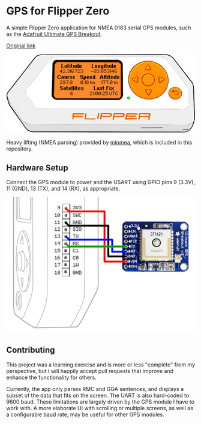 # GPS for Flipper Zero

A simple Flipper Zero application for NMEA 0183 serial GPS modules, such as the
[Adafruit Ultimate GPS Breakout].

[Original link](https://github.com/ezod/flipperzero-gps)

![ui](ui.png)

Heavy lifting (NMEA parsing) provided by [minmea], which is included in this
repository.

## Hardware Setup

Connect the GPS module to power and the USART using GPIO pins 9 (3.3V), 11
(GND), 13 (TX), and 14 (RX), as appropriate.

![wiring](wiring.png)


## Contributing

This project was a learning exercise and is more or less "complete" from my
perspective, but I will happily accept pull requests that improve and enhance
the functionality for others.

Currently, the app only parses RMC and GGA sentences, and displays a subset of
the data that fits on the screen. The UART is also hard-coded to 9600 baud.
These limitations are largely driven by the GPS module I have to work with. A
more elaborate UI with scrolling or multiple screens, as well as a configurable
baud rate, may be useful for other GPS modules.

[Adafruit Ultimate GPS Breakout]: https://www.adafruit.com/product/746
[minmea]: https://github.com/kosma/minmea
[flipperzero-firmware]: https://github.com/flipperdevices/flipperzero-firmware
[qFlipper]: https://flipperzero.one/update
